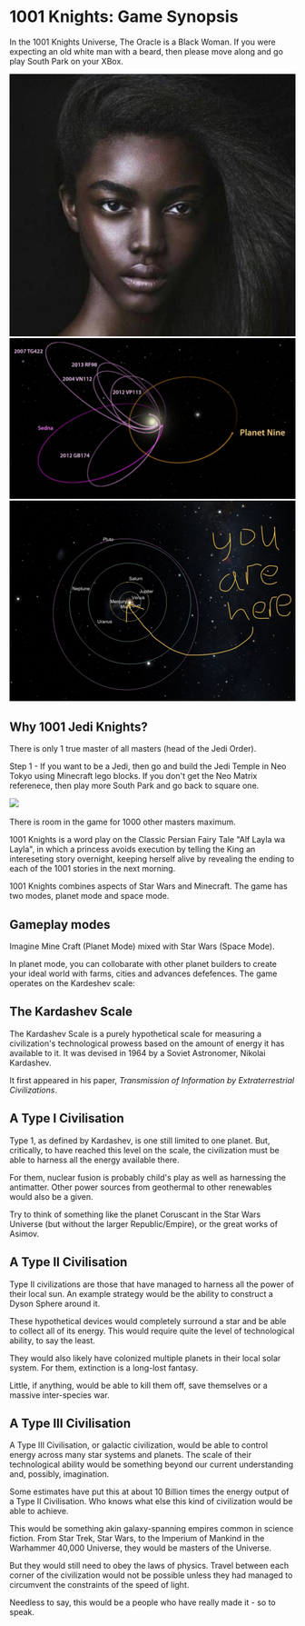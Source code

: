 1001 Knights: Game Synopsis
===========================

In the 1001 Knights Universe, The Oracle is a Black Woman. If you were expecting an old white man with a beard, then please move along and go play South Park on your XBox.

<img src="art/oracle.png"/>
<img src="art/system0.png"/>
<img src="art/solar-system.png"/>


Why 1001 Jedi Knights?
----------------------

There is only 1 true master of all masters (head of the Jedi Order).

Step 1 - If you want to be a Jedi, then go and build the Jedi Temple in Neo Tokyo using Minecraft lego blocks. If you don't get the Neo Matrix referenece, then play more South Park and go back to square one.

<img src="neo-tokyo.png"/>

There is room in the game for 1000 other masters maximum.

1001 Knights is a word play on the Classic Persian Fairy Tale "Alf Layla wa Layla", in which a princess avoids execution by telling the King an intereseting story overnight, keeping herself alive by revealing the ending to each of the 1001 stories in the next morning.

1001 Knights combines aspects of Star Wars and Minecraft. The game has two modes, planet mode and space mode.

Gameplay modes
--------------

Imagine Mine Craft (Planet Mode) mixed with Star Wars (Space Mode).

In planet mode, you can collobarate with other planet builders to create your ideal world with farms, cities and advances defefences. The game operates on the Kardeshev scale:

The Kardashev Scale
-------------------

The Kardashev Scale is a purely hypothetical scale for measuring a civilization's technological prowess based on the amount of energy it has available to it. It was devised in 1964 by a Soviet Astronomer, Nikolai Kardashev.

It first appeared in his paper, *Transmission of Information by Extraterrestrial Civilizations*.

A Type I Civilisation
---------------------

Type 1, as defined by Kardashev, is one still limited to one planet. But, critically, to have reached this level on the scale, the civilization must be able to harness all the energy available there.

For them, nuclear fusion is probably child's play as well as harnessing the antimatter. Other power sources from geothermal to other renewables would also be a given.

Try to think of something like the planet Coruscant in the Star Wars Universe (but without the larger Republic/Empire), or the great works of Asimov. 

A Type II Civilisation
----------------------

Type II civilizations are those that have managed to harness all the power of their local sun. An example strategy would be the ability to construct a Dyson Sphere around it. 

These hypothetical devices would completely surround a star and be able to collect all of its energy. This would require quite the level of technological ability, to say the least.

They would also likely have colonized multiple planets in their local solar system. For them, extinction is a long-lost fantasy. 

Little, if anything, would be able to kill them off, save themselves or a massive inter-species war.

A Type III Civilisation
-----------------------

A Type III Civilisation, or galactic civilization, would be able to control energy across many star systems and planets. The scale of their technological ability would be something beyond our current understanding and, possibly, imagination.

Some estimates have put this at about 10 Billion times the energy output of a Type II Civilisation. Who knows what else this kind of civilization would be able to achieve. 

This would be something akin galaxy-spanning empires common in science fiction. From Star Trek, Star Wars, to the Imperium of Mankind in the Warhammer 40,000 Universe, they would be masters of the Universe. 

But they would still need to obey the laws of physics. Travel between each corner of the civilization would not be possible unless they had managed to circumvent the constraints of the speed of light.

Needless to say, this would be a people who have really made it - so to speak.

